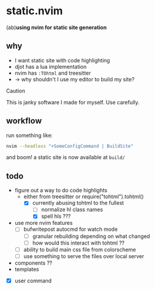 # static.nvim
(ab)**using nvim for static site generation**

## why
- I want static site with code highlighting
- djot has a lua implementation
- nvim has `:TOhtml` and treesitter
- -> why shouldn't I use my editor to build my site?

> [!CAUTION]
> This is janky software I made for myself. Use carefully.

## workflow
run something like:
```sh
nvim --headless "+SomeConfigCommand | BuildSite"
```
and boom! a static site is now available at `build/`

## todo
- figure out a way to do code highlights
    - either from treesitter or require("tohtml").tohtml()
      - [x] currently abusing tohtml to the fullest
        - [ ] normalize hl class names
        - [x] spell hls ???
- use more nvim features
    - [ ] bufwritepost autocmd for watch mode
        - [ ] granular rebuilding depending on what changed
        - [ ] how would this interact with tohtml ??
    - [ ] ability to build main css file from colorscheme
    - [ ] use something to serve the files over local server
- components ??
- templates
- [x] user command

